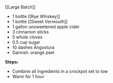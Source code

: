 [[Large Batch]]

- 1 bottle [[Rye Whiskey]]
- 1 bottle [[Sweet Vermouth]]
- 1 gallon unsweetened apple cider
- 3 cinnamon sticks
- 5 whole cloves
- 0.5 cup sugar
- 10 dashes Angostura
- Garnish: orange peel

**Steps:**

- Combine all ingredients in a crockpot set to low
- Warm for 1 hour